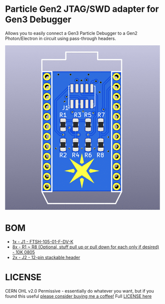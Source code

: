 Particle Gen2 JTAG/SWD adapter for Gen3 Debugger
===

Allows you to easily connect a Gen3 Particle Debugger to a Gen2 Photon/Electron in circuit using pass-through headers.

![render](render_v11.gif)


BOM
===

- [1x - J1 - FTSH-105-01-F-DV-K](https://www.digikey.com/product-detail/en/samtec-inc/FTSH-105-01-F-DV-K-TR/SAM13160CT-ND/8827915)
- [8x - R1 ~ R8 (Optional, stuff pull up or pull down for each only if desired) - 10K 0805](https://www.digikey.com/product-detail/en/te-connectivity-passive-product/CRGCQ0805F10K/A129761CT-ND/8577593)
- [2x - J2 - 12-pin stackable header](https://www.digikey.com/product-detail/en/sparkfun-electronics/PRT-14322/1568-1651-ND)

LICENSE
===

CERN OHL v2.0 Permissive - essentially do whatever you want, but if you found this useful [please consider buying me a coffee!](https://buymeacoffee.com/XzUGYrhL3)  Full [LICENSE here](LICENSE)